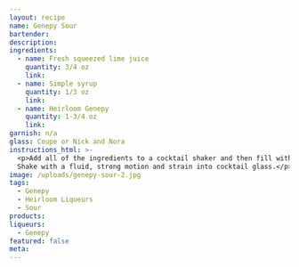 ```yaml
---
layout: recipe
name: Genepy Sour
bartender:
description:
ingredients:
  - name: Fresh squeezed lime juice
    quantity: 3/4 oz
    link:
  - name: Simple syrup
    quantity: 1/3 oz
    link:
  - name: Heirloom Genepy
    quantity: 1-3/4 oz
    link:
garnish: n/a
glass: Coupe or Nick and Nora
instructions_html: >-
  <p>Add all of the ingredients to a cocktail shaker and then fill with ice.
  Shake with a fluid, strong motion and strain into cocktail glass.</p>
image: /uploads/genepy-sour-2.jpg
tags:
  - Genepy
  - Heirloom Liqueurs
  - Sour
products:
liqueurs:
  - Genepy
featured: false
meta:
---
```


